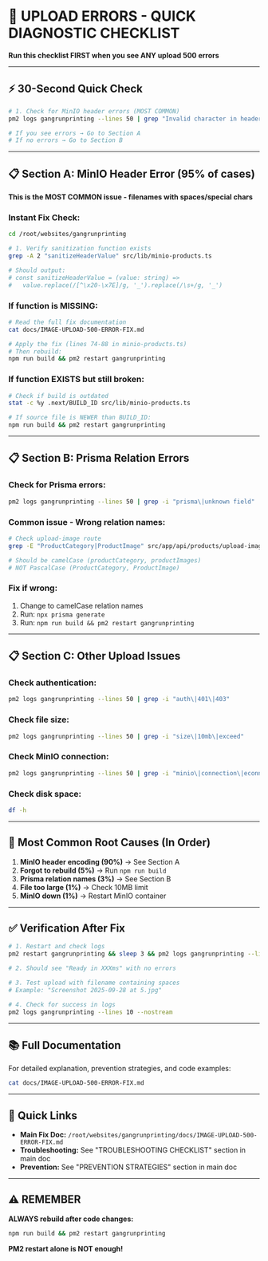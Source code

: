 # 🚨 UPLOAD ERRORS - QUICK DIAGNOSTIC CHECKLIST

**Run this checklist FIRST when you see ANY upload 500 errors**

---

## ⚡ 30-Second Quick Check

```bash
# 1. Check for MinIO header errors (MOST COMMON)
pm2 logs gangrunprinting --lines 50 | grep "Invalid character in header"

# If you see errors → Go to Section A
# If no errors → Go to Section B
```

---

## 📋 Section A: MinIO Header Error (95% of cases)

**This is the MOST COMMON issue - filenames with spaces/special chars**

### Instant Fix Check:

```bash
cd /root/websites/gangrunprinting

# 1. Verify sanitization function exists
grep -A 2 "sanitizeHeaderValue" src/lib/minio-products.ts

# Should output:
# const sanitizeHeaderValue = (value: string) =>
#   value.replace(/[^\x20-\x7E]/g, '_').replace(/\s+/g, '_')
```

### If function is MISSING:

```bash
# Read the full fix documentation
cat docs/IMAGE-UPLOAD-500-ERROR-FIX.md

# Apply the fix (lines 74-88 in minio-products.ts)
# Then rebuild:
npm run build && pm2 restart gangrunprinting
```

### If function EXISTS but still broken:

```bash
# Check if build is outdated
stat -c %y .next/BUILD_ID src/lib/minio-products.ts

# If source file is NEWER than BUILD_ID:
npm run build && pm2 restart gangrunprinting
```

---

## 📋 Section B: Prisma Relation Errors

### Check for Prisma errors:

```bash
pm2 logs gangrunprinting --lines 50 | grep -i "prisma\|unknown field"
```

### Common issue - Wrong relation names:

```bash
# Check upload-image route
grep -E "ProductCategory|ProductImage" src/app/api/products/upload-image/route.ts

# Should be camelCase (productCategory, productImages)
# NOT PascalCase (ProductCategory, ProductImage)
```

### Fix if wrong:

1. Change to camelCase relation names
2. Run: `npx prisma generate`
3. Run: `npm run build && pm2 restart gangrunprinting`

---

## 📋 Section C: Other Upload Issues

### Check authentication:

```bash
pm2 logs gangrunprinting --lines 50 | grep -i "auth\|401\|403"
```

### Check file size:

```bash
pm2 logs gangrunprinting --lines 50 | grep -i "size\|10mb\|exceed"
```

### Check MinIO connection:

```bash
pm2 logs gangrunprinting --lines 50 | grep -i "minio\|connection\|econnrefused"
```

### Check disk space:

```bash
df -h
```

---

## 🎯 Most Common Root Causes (In Order)

1. **MinIO header encoding (90%)** → See Section A
2. **Forgot to rebuild (5%)** → Run `npm run build`
3. **Prisma relation names (3%)** → See Section B
4. **File too large (1%)** → Check 10MB limit
5. **MinIO down (1%)** → Restart MinIO container

---

## ✅ Verification After Fix

```bash
# 1. Restart and check logs
pm2 restart gangrunprinting && sleep 3 && pm2 logs gangrunprinting --lines 20

# 2. Should see "Ready in XXXms" with no errors

# 3. Test upload with filename containing spaces
# Example: "Screenshot 2025-09-28 at 5.jpg"

# 4. Check for success in logs
pm2 logs gangrunprinting --lines 10 --nostream
```

---

## 📚 Full Documentation

For detailed explanation, prevention strategies, and code examples:

```bash
cat docs/IMAGE-UPLOAD-500-ERROR-FIX.md
```

---

## 🔗 Quick Links

- **Main Fix Doc:** `/root/websites/gangrunprinting/docs/IMAGE-UPLOAD-500-ERROR-FIX.md`
- **Troubleshooting:** See "TROUBLESHOOTING CHECKLIST" section in main doc
- **Prevention:** See "PREVENTION STRATEGIES" section in main doc

---

## ⚠️ REMEMBER

**ALWAYS rebuild after code changes:**

```bash
npm run build && pm2 restart gangrunprinting
```

**PM2 restart alone is NOT enough!**
